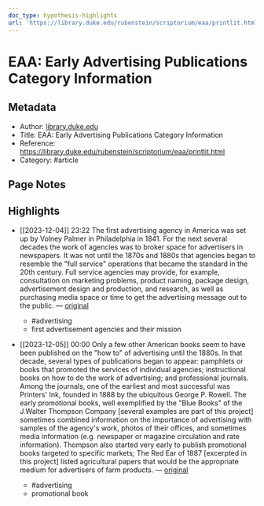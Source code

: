 ```yaml
---
doc_type: hypothesis-highlights
url: 'https://library.duke.edu/rubenstein/scriptorium/eaa/printlit.html'
---
```


# EAA: Early Advertising Publications Category Information

## Metadata
- Author: [library.duke.edu]()
- Title: EAA: Early Advertising Publications Category Information
- Reference: https://library.duke.edu/rubenstein/scriptorium/eaa/printlit.html
- Category: #article

## Page Notes
## Highlights
- [[2023-12-04]] 23:22 The first advertising agency in America was set up by Volney Palmer in Philadelphia in 1841. For the next several decades the work of agencies was to broker space for advertisers in newspapers. It was not until the 1870s and 1880s that agencies began to resemble the "full service" operations that became the standard in the 20th century. Full service agencies may provide, for example, consultation on marketing problems, product naming, package design, advertisement design and production, and research, as well as purchasing media space or time to get the advertising message out to the public. — [original](https://hyp.is/mGa46pLzEe6VTE8A7Mn5uw/library.duke.edu/rubenstein/scriptorium/eaa/printlit.html)
    -   #advertising 
    - first advertisement agencies and their mission

- [[2023-12-05]] 00:00 Only a few other American books seem to have been published on the "how to" of advertising until the 1880s. In that decade, several types of publications began to appear: pamphlets or books that promoted the services of individual agencies; instructional books on how to do the work of advertising; and professional journals. Among the journals, one of the earliest and most successful was Printers' Ink, founded in 1888 by the ubiquitous George P. Rowell. The early promotional books, well exemplified by the "Blue Books" of the J.Walter Thompson Company [several examples are part of this project] sometimes combined information on the importance of advertising with samples of the agency's work, photos of their offices, and sometimes media information (e.g. newspaper or magazine circulation and rate information). Thompson also started very early to publish promotional books targeted to specific markets; The Red Ear of 1887 [excerpted in this project] listed agricultural papers that would be the appropriate medium for advertisers of farm products. — [original](https://hyp.is/5Kun2JL4Ee6luldAgLcZ8Q/library.duke.edu/rubenstein/scriptorium/eaa/printlit.html)
    -   #advertising 
    - promotional book



